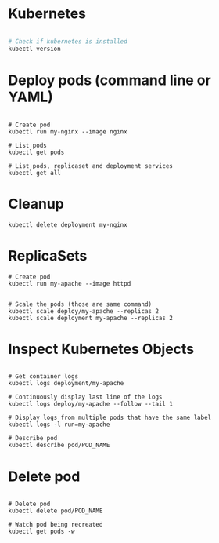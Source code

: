 # Kubernetes

```bash

# Check if kubernetes is installed
kubectl version


```

# Deploy pods (command line or YAML)

```text

# Create pod
kubectl run my-nginx --image nginx

# List pods
kubectl get pods

# List pods, replicaset and deployment services
kubectl get all

```

# Cleanup

```text
kubectl delete deployment my-nginx
```

# ReplicaSets

```text
# Create pod
kubectl run my-apache --image httpd


# Scale the pods (those are same command)
kubectl scale deploy/my-apache --replicas 2
kubectl scale deployment my-apache --replicas 2

```

# Inspect Kubernetes Objects

```text

# Get container logs
kubectl logs deployment/my-apache

# Continuously display last line of the logs
kubectl logs deploy/my-apache --follow --tail 1

# Display logs from multiple pods that have the same label
kubectl logs -l run=my-apache

# Describe pod
kubectl describe pod/POD_NAME

```

# Delete pod

```text

# Delete pod
kubectl delete pod/POD_NAME

# Watch pod being recreated
kubectl get pods -w

```